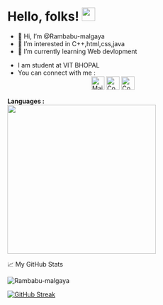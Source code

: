 # Hello, folks! <img src="https://raw.githubusercontent.com/MartinHeinz/MartinHeinz/master/wave.gif" width="30px">
- 👋 Hi, I’m @Rambabu-malgaya
- 👀 I’m interested in C++,html,css,java
- 🌱 I’m currently learning Web devlopment
<!--- 📫 How to reach me  Mail to:rambabumalgaya7@gmail.com--->
-  I am student at VIT BHOPAL
- You can connect with  me : 
<br />&nbsp; &nbsp;&nbsp;&nbsp;&nbsp; &nbsp; &nbsp; &nbsp; &nbsp; &nbsp;   &nbsp; &nbsp; &nbsp; &nbsp; &nbsp; &nbsp; &nbsp; &nbsp; &nbsp; &nbsp; &nbsp; &nbsp; &nbsp;[<img height=30 width=30 alt="Mail me" src="https://img-premium.flaticon.com/png/512/725/725643.png?token=exp=1622606153~hmac=a3140f769e7bad4afbb2545760033bcc">](mailto:rambabumalgaya7@gmail.com)
[<img height=30 width=30 alt="Connect on LinkedIn" src="https://image.flaticon.com/icons/png/512/61/61109.png">](https://www.linkedin.com/in/rambabu-malgaya/) 
[<img height=30 width=30 alt="Connect on Twitter" src="https://image.flaticon.com/icons/png/512/1384/1384033.png">](https://twitter.com/MalgayaRambabu?s=09)

**Languages :**  
<img align="centre" src="https://github-readme-stats.vercel.app/api/top-langs/?username=Rambabu-malgaya&theme=radical" width="335px" data-canonical->



<!---<p><img align="center" src="https://github-readme-stats.vercel.app/api/top-langs?username=Rambabu-malgaya&show_icons=true&locale=en&layout=compact" alt="Rambabu-malgaya" />--->

📈 My GitHub Stats

<p align="left"> <img src="https://github-readme-stats.vercel.app/api?username=Rambabu-malgaya&show_icons=true&theme=radical&count" alt="Rambabu-malgaya" /> <!--you can use merko/dark/ radical/ merko/ gruvbox/ tokyonight/ onedark/ cobalt/ synthwave/highcontrast/ dracula  ,.-->

  [![GitHub Streak](http://github-readme-streak-stats.herokuapp.com?user=Rambabu-malgaya&theme=prussian&currStreakNum=DDCE2A&currStreakLabel=EADE0C&sideNums=D93A7C&background=141321&sideLabels=FFFFFF)](https://git.io/streak-stats)
<!-- 
Rambabu-malgaya/Rambabu-malgaya is a ✨ special ✨ repository because its `README.md` (this file) appears on your GitHub profile.
You can click the Preview link to take a look at your changes.
--->
